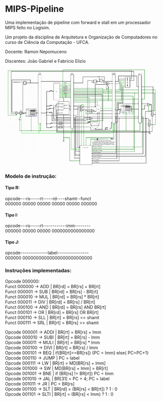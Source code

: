 # MIPS-Pipeline
Uma implementação de pipeline com forward e stall em um processador MIPS feito no Logisim.

Um projeto da disciplina de Arquitetura e Organização de Computadores no curso de Ciência da Computação - UFCA.

Docente: Ramon Nepomuceno

Discentes: João Gabriel e Fabricio Elizio

![What is this](MIPS-Pipeline-Image.png)

<h3>Modelo de instrução:</h3>

<h4>Tipo R:</h4>
opcode---rs-----rt-----rd----shamt--funct <br>
000000 00000 00000 00000 00000 000000

<h4>Tipo I:</h4>
opcode---rs-----rt------------imm-------- <br>
000000 00000 00000 0000000000000000

<h4>Tipo J:</h4>
opcode--------------label---------------- <br>
000000 00000000000000000000000000

<h3>Instruções implementadas:</h3>

Opcode 000000: <br>
Funct 000000 -> ADD | BR[rd] = BR[rs] + BR[rt] <br>
Funct 000001 -> SUB | BR[rd] = BR[rs] - BR[rt] <br>
Funct 000010 -> MUL | BR[rd] = BR[rs] * BR[rt] <br>
Funct 000011 -> DIV | BR[rd] = BR[rs] / BR[rt] <br>
Funct 000100 -> AND | BR[rd] = BR[rs] AND BR[rt] <br>
Funct 000101 -> OR  | BR[rd] = BR[rs] OR BR[rt] <br>
Funct 000110 -> SLL | BR[rt] = BR[rs] << shamt <br>
Funct 000111 -> SRL | BR[rt] = BR[rs] >> shamt <br>

Opcode 000001 -> ADDI | BR[rt] = BR[rs] + Imm <br>
Opcode 000010 -> SUBI | BR[rt] = BR[rs] - Imm <br> 
Opcode 000011 -> MULI | BR[rt] = BR[rs] * Imm <br>
Opcode 000100 -> DIVI | BR[rt] = BR[rs] / Imm <br>
Opcode 000101 -> BEQ  | if(BR[rt]==BR[rs]) {PC = Imm} else{ PC=PC+1} <br>
Opcode 000110 -> JUMP | PC = label <br>
Opcode 000111 -> LW   | BR[rt] = MD[BR[rs] + Imm] <br>
Opcode 001000 -> SW   | MD[BR[rs] + Imm] = BR[rt] <br>
Opcode 001001 -> BNE  | if (BR[rs] != BR[rt]) PC = Imm <br>
Opcode 001010 -> JAL  | BR[31] = PC + 4; PC = label <br>
Opcode 001011 -> JR   | PC = BR[rs] <br> 
Opcode 001100 -> SLT  | BR[rd] = (BR[rs] < BR[rt]) ? 1 : 0 <br>
Opcode 001101 -> SLTI | BR[rt] = (BR[rs] < Imm) ? 1 : 0 <br>
